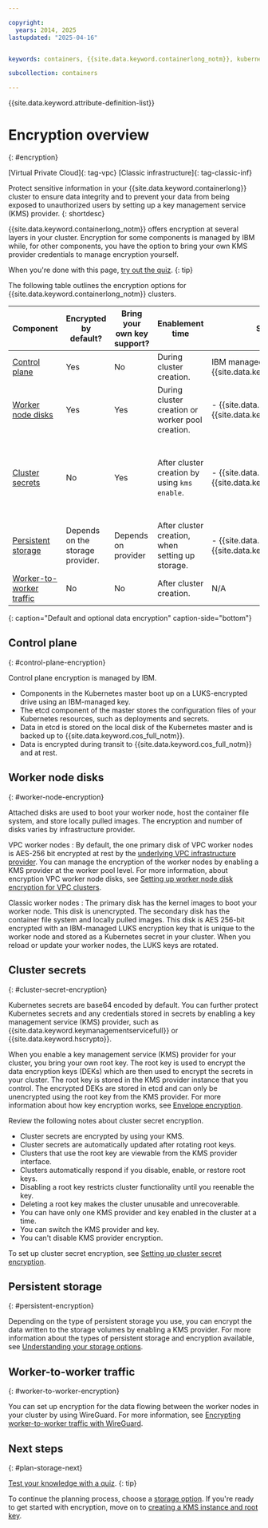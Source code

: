 ```yaml
---

copyright: 
  years: 2014, 2025
lastupdated: "2025-04-16"


keywords: containers, {{site.data.keyword.containerlong_notm}}, kubernetes, red hat, encrypt, security, kms, root key, crk

subcollection: containers

---
```


{{site.data.keyword.attribute-definition-list}}


# Encryption overview
{: #encryption}

[Virtual Private Cloud]{: tag-vpc} [Classic infrastructure]{: tag-classic-inf} 

Protect sensitive information in your {{site.data.keyword.containerlong}} cluster to ensure data integrity and to prevent your data from being exposed to unauthorized users by setting up a key management service (KMS) provider.
{: shortdesc}

{{site.data.keyword.containerlong_notm}} offers encryption at several layers in your cluster. Encryption for some components is managed by IBM while, for other components, you have the option to bring your own KMS provider credentials to manage encryption yourself.

When you're done with this page, [try out the quiz](https://quizzes.12dekrh4l1b4.us-south.codeengine.appdomain.cloud/containers/strategy/quiz.php).
{: tip}

The following table outlines the encryption options for {{site.data.keyword.containerlong_notm}} clusters.


| Component | Encrypted by default? | Bring your own key support? | Enablement time | Supported KMS providers | Cross account support? |
| --- | --- | --- | --- | --- | --- |
| [Control plane](#control-plane-encryption) | Yes | No | During cluster creation. | IBM managed {{site.data.keyword.keymanagementserviceshort}} | N/A | N/A | No |
| [Worker node disks](#worker-node-encryption) | Yes | Yes | During cluster creation or worker pool creation. | - {{site.data.keyword.hscrypto}}  \n - {{site.data.keyword.keymanagementserviceshort}} | Yes |
| [Cluster secrets](#cluster-secret-encryption) | No | Yes | After cluster creation by using `kms enable`. | - {{site.data.keyword.hscrypto}}  \n - {{site.data.keyword.keymanagementserviceshort}} | Cross account supported for Classic and VPC clusters only. |
| [Persistent storage](#persistent-encryption) | Depends on the storage provider. | Depends on provider | After cluster creation, when setting up storage. | - {{site.data.keyword.hscrypto}}  \n - {{site.data.keyword.keymanagementserviceshort}} | Depends on the storage provider. |
| [Worker-to-worker traffic](#worker-to-worker-encryption) | No | No | After cluster creation. | N/A | No |
{: caption="Default and optional data encryption" caption-side="bottom"}



## Control plane
{: #control-plane-encryption}

Control plane encryption is managed by IBM.
- Components in the Kubernetes master boot up on a LUKS-encrypted drive using an IBM-managed key.
- The etcd component of the master stores the configuration files of your Kubernetes resources, such as deployments and secrets.
- Data in etcd is stored on the local disk of the Kubernetes master and is backed up to {{site.data.keyword.cos_full_notm}}.
- Data is encrypted during transit to {{site.data.keyword.cos_full_notm}} and at rest. 



## Worker node disks
{: #worker-node-encryption}

Attached disks are used to boot your worker node, host the container file system, and store locally pulled images. The encryption and number of disks varies by infrastructure provider.

VPC worker nodes
:   By default, the one primary disk of VPC worker nodes is AES-256 bit encrypted at rest by the [underlying VPC infrastructure provider](/docs/vpc?topic=vpc-block-storage-about#vpc-storage-encryption). You can manage the encryption of the worker nodes by enabling a KMS provider at the worker pool level. For more information, about encryption VPC worker node disks, see [Setting up worker node disk encryption for VPC clusters](/docs/containers?topic=containers-encryption-vpc-worker-disks).

Classic worker nodes
:   The primary disk has the kernel images to boot your worker node. This disk is unencrypted. The secondary disk has the container file system and locally pulled images. This disk is AES 256-bit encrypted with an IBM-managed LUKS encryption key that is unique to the worker node and stored as a Kubernetes secret in your cluster. When you reload or update your worker nodes, the LUKS keys are rotated.




## Cluster secrets
{: #cluster-secret-encryption}

Kubernetes secrets are base64 encoded by default. You can further protect Kubernetes secrets and any credentials stored in secrets by enabling a key management service (KMS) provider, such as {{site.data.keyword.keymanagementservicefull}} or {{site.data.keyword.hscrypto}}.

When you enable a key management service (KMS) provider for your cluster, you bring your own root key. The root key is used to encrypt the data encryption keys (DEKs) which are then used to encrypt the secrets in your cluster. The root key is stored in the KMS provider instance that you control. The encrypted DEKs are stored in etcd and can only be unencrypted using the root key from the KMS provider. For more information about how key encryption works, see [Envelope encryption](/docs/key-protect?topic=key-protect-envelope-encryption).

Review the following notes about cluster secret encryption.
- Cluster secrets are encrypted by using your KMS.
- Cluster secrets are automatically updated after rotating root keys.
- Clusters that use the root key are viewable from the KMS provider interface.
- Clusters automatically respond if you disable, enable, or restore root keys.
- Disabling a root key restricts cluster functionality until you reenable the key.
- Deleting a root key makes the cluster unusable and unrecoverable.
- You can have only one KMS provider and key enabled in the cluster at a time. 
- You can switch the KMS provider and key.
- You can't disable KMS provider encryption.


To set up cluster secret encryption, see [Setting up cluster secret encryption](/docs/containers?topic=containers-encryption-secrets).


## Persistent storage
{: #persistent-encryption}

Depending on the type of persistent storage you use, you can encrypt the data written to the storage volumes by enabling a KMS provider. For more information about the types of persistent storage and encryption available, see [Understanding your storage options](/docs/containers?topic=containers-storage-plan).



## Worker-to-worker traffic
{: #worker-to-worker-encryption}

You can set up encryption for the data flowing between the worker nodes in your cluster by using WireGuard. For more information, see [Encrypting worker-to-worker traffic with WireGuard](/docs/containers?topic=containers-encrypt-nodes-wireguard).





## Next steps
{: #plan-storage-next}

[Test your knowledge with a quiz](https://quizzes.12dekrh4l1b4.us-south.codeengine.appdomain.cloud/containers/encryption/quiz.php).
{: tip}

To continue the planning process, choose a [storage option](/docs/containers?topic=containers-storage-plan). If you're ready to get started with encryption, move on to [creating a KMS instance and root key](/docs/containers?topic=containers-encryption-setup). 
